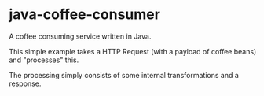 # java-coffee-consumer

A coffee consuming service written in Java.

This simple example takes a HTTP Request (with a payload of coffee beans) and "processes" this.

The processing simply consists of some internal transformations and a response.

